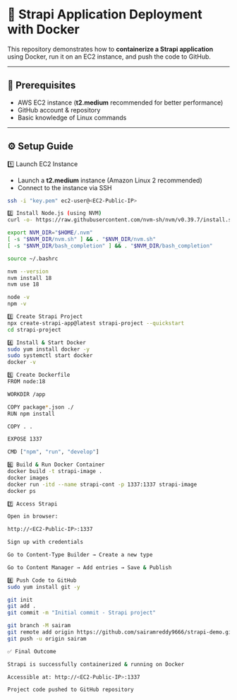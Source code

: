 # 🚀 Strapi Application Deployment with Docker

This repository demonstrates how to **containerize a Strapi application** using Docker, run it on an EC2 instance, and push the code to GitHub.

---

## 📌 Prerequisites
- AWS EC2 instance (**t2.medium** recommended for better performance)  
- GitHub account & repository  
- Basic knowledge of Linux commands  

---

## ⚙️ Setup Guide


1️⃣ Launch EC2 Instance
- Launch a **t2.medium** instance (Amazon Linux 2 recommended)  
- Connect to the instance via SSH  

```bash
ssh -i "key.pem" ec2-user@<EC2-Public-IP>

2️⃣ Install Node.js (using NVM)
curl -o- https://raw.githubusercontent.com/nvm-sh/nvm/v0.39.7/install.sh | bash

export NVM_DIR="$HOME/.nvm"
[ -s "$NVM_DIR/nvm.sh" ] && . "$NVM_DIR/nvm.sh"
[ -s "$NVM_DIR/bash_completion" ] && . "$NVM_DIR/bash_completion"

source ~/.bashrc

nvm --version
nvm install 18
nvm use 18

node -v
npm -v

3️⃣ Create Strapi Project
npx create-strapi-app@latest strapi-project --quickstart
cd strapi-project

4️⃣ Install & Start Docker
sudo yum install docker -y
sudo systemctl start docker
docker -v

5️⃣ Create Dockerfile
FROM node:18

WORKDIR /app

COPY package*.json ./
RUN npm install

COPY . .

EXPOSE 1337

CMD ["npm", "run", "develop"]

6️⃣ Build & Run Docker Container
docker build -t strapi-image .
docker images
docker run -itd --name strapi-cont -p 1337:1337 strapi-image
docker ps

7️⃣ Access Strapi

Open in browser:

http://<EC2-Public-IP>:1337

Sign up with credentials

Go to Content-Type Builder → Create a new type

Go to Content Manager → Add entries → Save & Publish

8️⃣ Push Code to GitHub
sudo yum install git -y

git init
git add .
git commit -m "Initial commit - Strapi project"

git branch -M sairam
git remote add origin https://github.com/sairamreddy9666/strapi-demo.git
git push -u origin sairam

✅ Final Outcome

Strapi is successfully containerized & running on Docker

Accessible at: http://<EC2-Public-IP>:1337

Project code pushed to GitHub repository
